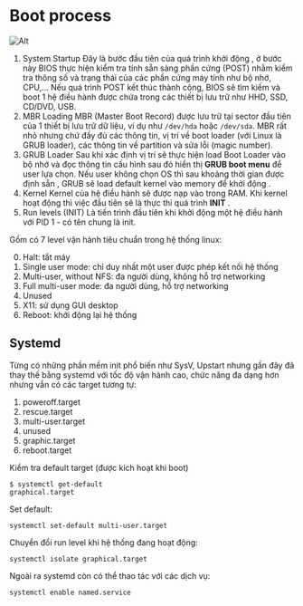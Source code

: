 # Boot process
![Alt](https://user-images.githubusercontent.com/83684068/117920279-cf185f00-b318-11eb-9927-1f2c8338d2cc.png)
1. System Startup
Đây là bước đầu tiên của quá trình khởi động , ở bước này BIOS thực hiện kiểm tra tính sẵn sàng phần cứng (POST) nhằm kiểm tra thông số và trạng thái của các phần cứng máy tính như bộ nhớ, CPU,... Nếu quá trình POST kết thúc thành công, BIOS sẽ tìm kiếm và boot 1 hệ điều hành được chứa trong các thiết bị lưu trữ như HHD, SSD, CD/DVD, USB.
2. MBR Loading
MBR (Master Boot Record) được lưu trữ tại sector đầu tiên của 1 thiết bị lưu trữ dữ liệu, ví dụ như `/dev/hda` hoặc `/dev/sda`. MBR rất nhỏ nhưng chứ đầy đủ các thông tin, vị trí về boot loader (với Linux là GRUB loader), các thông tin về partition và sửa lỗi (magic number).
3. GRUB Loader
Sau khi xác định vị trí sẽ thực hiện load Boot Loader vào bộ nhớ và đọc thông tin cấu hình sau đó hiển thị **GRUB boot menu** để user lựa chọn. Nếu user không chọn OS thì sau khoảng thời gian được định sẵn , GRUB sẽ load default kernel vào memory để khởi động .
4. Kernel
Kernel của hệ điều hành sẽ được nạp vào trong RAM. Khi kernel hoạt động thì việc đầu tiên sẽ là thực thi quá trình **INIT** .
5. Run levels (INIT)
Là tiến trình đầu tiên khi khởi động một hệ điều hành với PID 1 - có tên chung là init. 

Gồm có 7 level vận hành tiêu chuẩn trong hệ thống linux:

0. Halt: tắt máy
1. Single user mode: chỉ duy nhất một user được phép kết nối hệ thống
2. Multi-user, without NFS: đa người dùng, không hỗ trợ networking
3. Full multi-user mode: đa người dùng, hỗ trợ networking
4. Unused
5. X11: sử dụng GUI desktop
6. Reboot: khởi động lại hệ thống

## Systemd
Từng có những phần mềm init phổ biến như SysV, Upstart nhưng gần đây đã thay thế bằng systemd với tốc độ vận hành cao, chức năng đa dạng hơn nhưng vẫn có các target tương tự:

1. poweroff.target
2. rescue.target
3. multi-user.target
4. unused
5. graphic.target
6. reboot.target

Kiểm tra default target (được kích hoạt khi boot)
```
$ systemctl get-default 
graphical.target
```

Set default:

`systemctl set-default multi-user.target`

Chuyển đổi run level khi hệ thống đang hoạt động:

`systemctl isolate graphical.target`

Ngoài ra systemd còn có thể thao tác với các dịch vụ:

`systemctl enable named.service`
